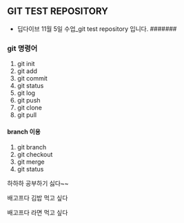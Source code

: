 ## GIT TEST REPOSITORY
- 딥다이브 11월 5일 수업_git test repository 입니다.
#######
### git 명령어
1. git init
2. git add
3. git commit
4. git status
5. git log
6. git push
7. git clone
8. git pull
#### branch 이용
1. git branch
2. git checkout
3. git merge
4. git status

하하하 공부하기 싫다~~ 

배고프다 김밥 먹고 싶다

배고프다 라면 먹고 싶다
